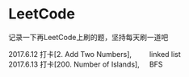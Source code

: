 # LeetCode
记录一下再LeetCode上刷的题，坚持每天刷一道吧

2017.6.12 打卡[2. Add Two Numbers],         linked list<br>
2017.6.13 打卡[200. Number of Islands],     BFS<br>
